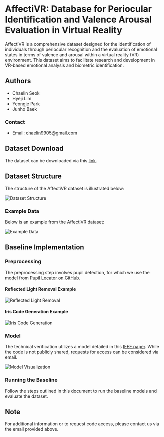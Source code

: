 # AffectiVR: Database for Periocular Identification and Valence Arousal Evaluation in Virtual Reality

AffectiVR is a comprehensive dataset designed for the identification of individuals through periocular recognition and the evaluation of emotional states in terms of valence and arousal within a virtual reality (VR) environment. This dataset aims to facilitate research and development in VR-based emotional analysis and biometric identification.

## Authors
- Chaelin Seok
- Hyeji Lim
- Yeongje Park
- Junho Baek

### Contact
- Email: chaelin9905@gmail.com

## Dataset Download
The dataset can be downloaded via this [link]([#](https://www.dropbox.com/scl/fo/0p7l6ix72obeb12xieqj9/ALi6KNysHlDUUGEXCpyzYuA?rlkey=1mwixbbgcl6vyrfi744nzm7vw&dl=0)).

## Dataset Structure
The structure of the AffectiVR dataset is illustrated below:

![Dataset Structure](https://github.com/schaelin/AffectiVR/assets/63329440/0f34d987-960c-4f20-9198-78ecf3c38ec4)

### Example Data
Below is an example from the AffectiVR dataset:

![Example Data](https://github.com/schaelin/AffectiVR-Database-for-Periocular-Identification-and-Valence-Arousal-Evaluation-in-Virtual-Reality/assets/63329440/88aa3f66-8427-4f98-b613-99d2f1070c0a)

## Baseline Implementation

### Preprocessing
The preprocessing step involves pupil detection, for which we use the model from [Pupil Locator on GitHub](https://github.com/isohrab/Pupil-locator).

#### Reflected Light Removal Example
![Reflected Light Removal](https://github.com/schaelin/AffectiVR/assets/63329440/bd2649e2-a2e2-4386-be8a-12ffeed14706)

#### Iris Code Generation Example
![Iris Code Generation](https://github.com/schaelin/AffectiVR/assets/63329440/412b612c-df99-40e7-a691-4deb7b5ead58)

### Model
The technical verification utilizes a model detailed in this [IEEE paper](https://ieeexplore.ieee.org/abstract/document/9179802/). While the code is not publicly shared, requests for access can be considered via email.

![Model Visualization](https://github.com/schaelin/AffectiVR/assets/63329440/6236a5b8-6b86-446b-90cd-b4647a304995)

### Running the Baseline
Follow the steps outlined in this document to run the baseline models and evaluate the dataset.

## Note
For additional information or to request code access, please contact us via the email provided above.
